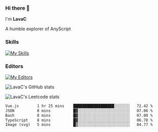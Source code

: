 ### Hi there 👋
I'm **LavaC**

A humble explorer of AnyScript

### Skills
[![My Skills](https://skillicons.dev/icons?i=js,ts,vue,nodejs,nuxtjs,astro,solidjs,tailwind)](https://skillicons.dev)

### Editors
[![My Editors](https://skillicons.dev/icons?i=neovim,vscode)](https://skillicons.dev)

![LavaC's GitHub stats](https://github-readme-stats.vercel.app/api?username=LavaCxx&show_icons=true&theme=synthwave)

![LavaC's Leetcode stats](https://leetcard.jacoblin.cool/LavaC?theme=nord&font=Amiko&ext=activity&site=cn)

<!--START_SECTION:waka-->

```txt
Vue.js        1 hr 25 mins    ██████████████████░░░░░░░   72.42 %
JSON          8 mins          █▓░░░░░░░░░░░░░░░░░░░░░░░   07.06 %
Bash          8 mins          █▓░░░░░░░░░░░░░░░░░░░░░░░   07.00 %
TypeScript    8 mins          █▓░░░░░░░░░░░░░░░░░░░░░░░   06.78 %
Image (svg)   5 mins          █▒░░░░░░░░░░░░░░░░░░░░░░░   04.77 %
```

<!--END_SECTION:waka-->
